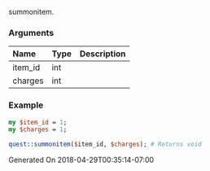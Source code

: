 summonitem.
### Arguments
**Name**|**Type**|**Description**
:---|:---|:---
item_id|int|
charges|int|

### Example

```perl
my $item_id = 1;
my $charges = 1;

quest::summonitem($item_id, $charges); # Returns void
```


Generated On 2018-04-29T00:35:14-07:00